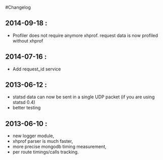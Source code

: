 #Changelog

## 2014-09-18 :

- Profiler does not require anymore xhprof. request data is now profiled without xhprof

## 2014-07-16 :

- Add request_id service

## 2013-06-12 :

- statsd data can now be sent in a single UDP packet (if you are using statsd 0.4)
- better testing

## 2013-06-10 :

- new logger module,
- xhprof parser is much faster,
- more precise mongodb timing measurement,
- per route timings/calls tracking.